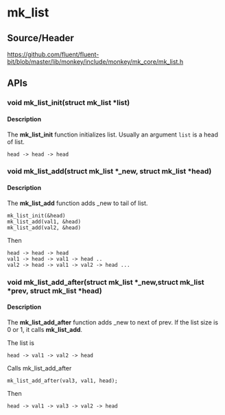 # mk_list

## Source/Header

https://github.com/fluent/fluent-bit/blob/master/lib/monkey/include/monkey/mk_core/mk_list.h

## APIs

### void mk_list_init(struct mk_list *list)

#### Description

The **mk_list_init** function initializes list.
Usually an argument `list` is a head of list.

```
head -> head -> head
```

### void mk_list_add(struct mk_list *_new, struct mk_list *head)

#### Description

The **mk_list_add** function adds _new to tail of list.

```
mk_list_init(&head)
mk_list_add(val1, &head)
mk_list_add(val2, &head)
```

Then

```
head -> head -> head
val1 -> head -> val1 -> head ..
val2 -> head -> val1 -> val2 -> head ...
```

### void mk_list_add_after(struct mk_list *_new,struct mk_list *prev, struct mk_list *head)

#### Description

The **mk_list_add_after** function adds _new to next of prev.
If the list size is 0 or 1, it calls **mk_list_add**.


The list is 
```
head -> val1 -> val2 -> head
```

Calls mk_list_add_after
```
mk_list_add_after(val3, val1, head);
```

Then
```
head -> val1 -> val3 -> val2 -> head
```
